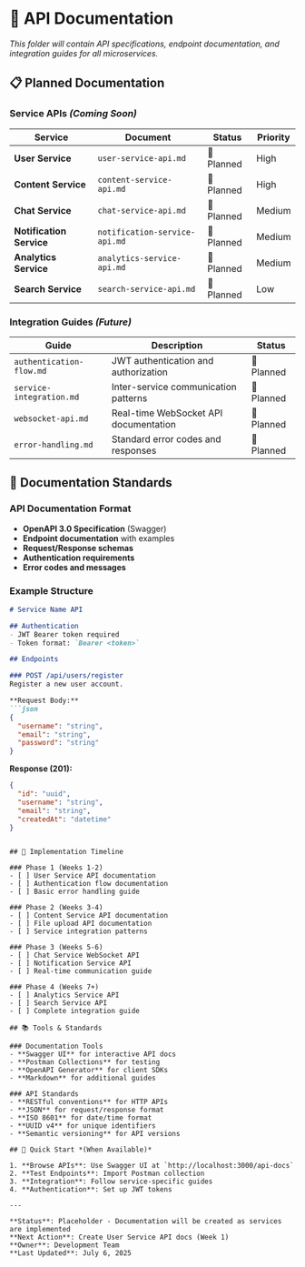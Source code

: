 # 🔌 API Documentation

*This folder will contain API specifications, endpoint documentation, and integration guides for all microservices.*

## 📋 Planned Documentation

### Service APIs *(Coming Soon)*

| Service | Document | Status | Priority |
|---------|----------|--------|----------|
| **User Service** | `user-service-api.md` | 🚧 Planned | High |
| **Content Service** | `content-service-api.md` | 🚧 Planned | High |
| **Chat Service** | `chat-service-api.md` | 🚧 Planned | Medium |
| **Notification Service** | `notification-service-api.md` | 🚧 Planned | Medium |
| **Analytics Service** | `analytics-service-api.md` | 🚧 Planned | Medium |
| **Search Service** | `search-service-api.md` | 🚧 Planned | Low |

### Integration Guides *(Future)*

| Guide | Description | Status |
|-------|-------------|--------|
| `authentication-flow.md` | JWT authentication and authorization | 🚧 Planned |
| `service-integration.md` | Inter-service communication patterns | 🚧 Planned |
| `websocket-api.md` | Real-time WebSocket API documentation | 🚧 Planned |
| `error-handling.md` | Standard error codes and responses | 🚧 Planned |

## 🎯 Documentation Standards

### API Documentation Format
- **OpenAPI 3.0 Specification** (Swagger)
- **Endpoint documentation** with examples
- **Request/Response schemas**
- **Authentication requirements**
- **Error codes and messages**

### Example Structure
```markdown
# Service Name API

## Authentication
- JWT Bearer token required
- Token format: `Bearer <token>`

## Endpoints

### POST /api/users/register
Register a new user account.

**Request Body:**
```json
{
  "username": "string",
  "email": "string", 
  "password": "string"
}
```

**Response (201):**
```json
{
  "id": "uuid",
  "username": "string",
  "email": "string",
  "createdAt": "datetime"
}
```
```

## 🔄 Implementation Timeline

### Phase 1 (Weeks 1-2)
- [ ] User Service API documentation
- [ ] Authentication flow documentation
- [ ] Basic error handling guide

### Phase 2 (Weeks 3-4)
- [ ] Content Service API documentation
- [ ] File upload API documentation
- [ ] Service integration patterns

### Phase 3 (Weeks 5-6)
- [ ] Chat Service WebSocket API
- [ ] Notification Service API
- [ ] Real-time communication guide

### Phase 4 (Weeks 7+)
- [ ] Analytics Service API
- [ ] Search Service API
- [ ] Complete integration guide

## 📚 Tools & Standards

### Documentation Tools
- **Swagger UI** for interactive API docs
- **Postman Collections** for testing
- **OpenAPI Generator** for client SDKs
- **Markdown** for additional guides

### API Standards
- **RESTful conventions** for HTTP APIs
- **JSON** for request/response format
- **ISO 8601** for date/time format
- **UUID v4** for unique identifiers
- **Semantic versioning** for API versions

## 🎯 Quick Start *(When Available)*

1. **Browse APIs**: Use Swagger UI at `http://localhost:3000/api-docs`
2. **Test Endpoints**: Import Postman collection
3. **Integration**: Follow service-specific guides
4. **Authentication**: Set up JWT tokens

---

**Status**: Placeholder - Documentation will be created as services are implemented  
**Next Action**: Create User Service API docs (Week 1)  
**Owner**: Development Team  
**Last Updated**: July 6, 2025
